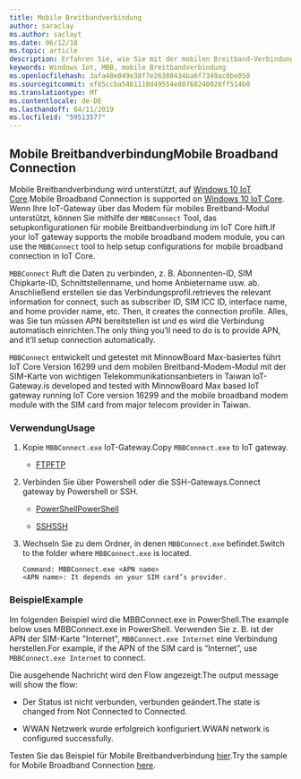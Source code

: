 ```yaml
---
title: Mobile Breitbandverbindung
author: saraclay
ms.author: saclayt
ms.date: 06/12/18
ms.topic: article
description: Erfahren Sie, wie Sie mit der mobilen Breitband-Verbindung für Windows 10 IoT Core.
keywords: Windows Iot, MBB, mobile Breitbandverbindung
ms.openlocfilehash: 3afa48e049e38f7e26308434ba6f7349ac0be050
ms.sourcegitcommit: ef85ccba54b1118d49554e88768240020ff514b0
ms.translationtype: MT
ms.contentlocale: de-DE
ms.lasthandoff: 04/11/2019
ms.locfileid: "59513577"
---
```

## <a name="mobile-broadband-connection"></a><span data-ttu-id="48e7a-104">Mobile Breitbandverbindung</span><span class="sxs-lookup"><span data-stu-id="48e7a-104">Mobile Broadband Connection</span></span>

<span data-ttu-id="48e7a-105">Mobile Breitbandverbindung wird unterstützt, auf [Windows 10 IoT Core](http://windowsondevices.com).</span><span class="sxs-lookup"><span data-stu-id="48e7a-105">Mobile Broadband Connection is supported on [Windows 10 IoT Core](http://windowsondevices.com).</span></span> <span data-ttu-id="48e7a-106">Wenn Ihre IoT-Gateway über das Modem für mobiles Breitband-Modul unterstützt, können Sie mithilfe der `MBBConnect` Tool, das setupkonfigurationen für mobile Breitbandverbindung im IoT Core hilft.</span><span class="sxs-lookup"><span data-stu-id="48e7a-106">If your IoT gateway supports the mobile broadband modem module, you can use the `MBBConnect` tool to help setup configurations for mobile broadband connection in IoT Core.</span></span>

`MBBConnect` <span data-ttu-id="48e7a-107">Ruft die Daten zu verbinden, z. B. Abonnenten-ID, SIM Chipkarte-ID, Schnittstellenname, und home Anbietername usw. ab. Anschließend erstellen sie das Verbindungsprofil.</span><span class="sxs-lookup"><span data-stu-id="48e7a-107">retrieves the relevant information for connect, such as subscriber ID, SIM ICC ID, interface name, and home provider name, etc. Then, it creates the connection profile.</span></span> <span data-ttu-id="48e7a-108">Alles, was Sie tun müssen APN bereitstellen ist und es wird die Verbindung automatisch einrichten.</span><span class="sxs-lookup"><span data-stu-id="48e7a-108">The only thing you’ll need to do is to provide APN, and it’ll setup connection automatically.</span></span>

`MBBConnect` <span data-ttu-id="48e7a-109">entwickelt und getestet mit MinnowBoard Max-basiertes führt IoT Core Version 16299 und dem mobilen Breitband-Modem-Modul mit der SIM-Karte von wichtigen Telekommunikationsanbieters in Taiwan IoT-Gateway.</span><span class="sxs-lookup"><span data-stu-id="48e7a-109">is developed and tested with MinnowBoard Max based IoT gateway running IoT Core version 16299 and the mobile broadband modem module with the SIM card from major telecom provider in Taiwan.</span></span>

### <a name="usage"></a><span data-ttu-id="48e7a-110">Verwendung</span><span class="sxs-lookup"><span data-stu-id="48e7a-110">Usage</span></span>

1. <span data-ttu-id="48e7a-111">Kopie `MBBConnect.exe` IoT-Gateway.</span><span class="sxs-lookup"><span data-stu-id="48e7a-111">Copy `MBBConnect.exe` to IoT gateway.</span></span>

   * [<span data-ttu-id="48e7a-112">FTP</span><span class="sxs-lookup"><span data-stu-id="48e7a-112">FTP</span></span>](https://docs.microsoft.com/windows/iot-core/connect-your-device/ftp)

2. <span data-ttu-id="48e7a-113">Verbinden Sie über Powershell oder die SSH-Gateways.</span><span class="sxs-lookup"><span data-stu-id="48e7a-113">Connect gateway by Powershell or SSH.</span></span>

   * [<span data-ttu-id="48e7a-114">PowerShell</span><span class="sxs-lookup"><span data-stu-id="48e7a-114">PowerShell</span></span>](https://docs.microsoft.com/windows/iot-core/connect-your-device/powershell)

   * [<span data-ttu-id="48e7a-115">SSH</span><span class="sxs-lookup"><span data-stu-id="48e7a-115">SSH</span></span>](https://docs.microsoft.com/windows/iot-core/connect-your-device/SSH)

3. <span data-ttu-id="48e7a-116">Wechseln Sie zu dem Ordner, in denen `MBBConnect.exe` befindet.</span><span class="sxs-lookup"><span data-stu-id="48e7a-116">Switch to the folder where `MBBConnect.exe` is located.</span></span> 
   ```
   Command: MBBConnect.exe <APN name>
   <APN name>: It depends on your SIM card’s provider. 
   ```

### <a name="example"></a><span data-ttu-id="48e7a-117">Beispiel</span><span class="sxs-lookup"><span data-stu-id="48e7a-117">Example</span></span>
<span data-ttu-id="48e7a-118">Im folgenden Beispiel wird die MBBConnect.exe in PowerShell.</span><span class="sxs-lookup"><span data-stu-id="48e7a-118">The example below uses MBBConnect.exe in PowerShell.</span></span> <span data-ttu-id="48e7a-119">Verwenden Sie z. B. ist der APN der SIM-Karte "Internet", `MBBConnect.exe Internet` eine Verbindung herstellen.</span><span class="sxs-lookup"><span data-stu-id="48e7a-119">For example, if the APN of the SIM card is “Internet”, use `MBBConnect.exe Internet` to connect.</span></span>
 
<span data-ttu-id="48e7a-120">Die ausgehende Nachricht wird den Flow angezeigt:</span><span class="sxs-lookup"><span data-stu-id="48e7a-120">The output message will show the flow:</span></span>

* <span data-ttu-id="48e7a-121">Der Status ist nicht verbunden, verbunden geändert.</span><span class="sxs-lookup"><span data-stu-id="48e7a-121">The state is changed from Not Connected to Connected.</span></span> 

* <span data-ttu-id="48e7a-122">WWAN Netzwerk wurde erfolgreich konfiguriert.</span><span class="sxs-lookup"><span data-stu-id="48e7a-122">WWAN network is configured successfully.</span></span>

<span data-ttu-id="48e7a-123">Testen Sie das Beispiel für Mobile Breitbandverbindung [hier](https://github.com/ms-iot/iot-utilities/tree/master/MBBConnect).</span><span class="sxs-lookup"><span data-stu-id="48e7a-123">Try the sample for Mobile Broadband Connection [here](https://github.com/ms-iot/iot-utilities/tree/master/MBBConnect).</span></span>
